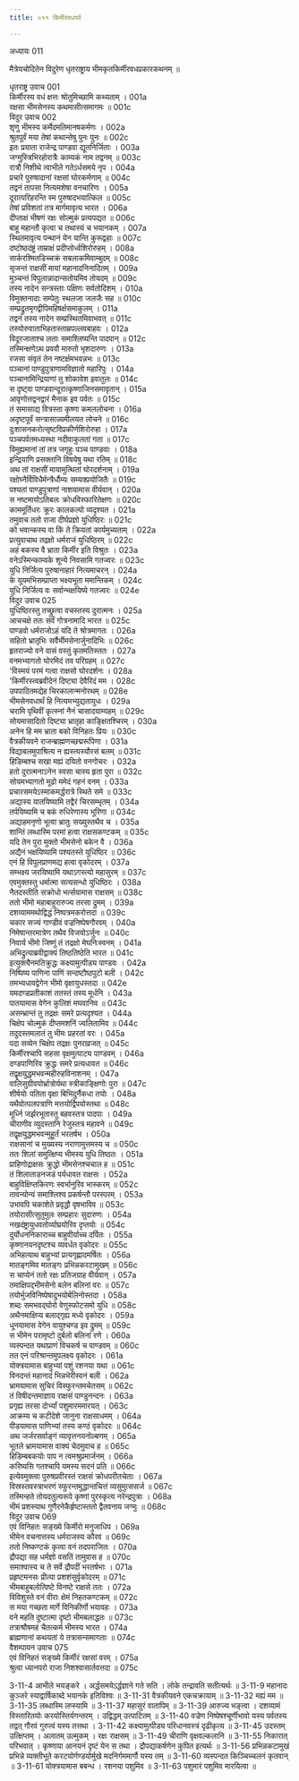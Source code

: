```yaml
---
title: ०११ किर्मीरवधपर्व

---
```

अध्यायः 011

मैत्रेयचोदितेन विदुरेण धृतराष्ट्राय भीमकृतकिर्मीरवधप्रकारकथनम् ॥

धृतराष्ट्र उवाच 	001  
किर्मीरस्य वधं क्षत्तः श्रोतुमिच्छामि कथ्यताम् ।	001a  
रक्षसा भीमसेनस्य कथमासीत्समागमः ॥	001c  
विदुर उवाच 	002  
शृणु भीमस्य कर्मेदमतिमानषकर्मणः ।	002a  
श्रुतपूर्वं मया तेषां कथान्तेषु पुनः पुनः ॥	002c  
इतः प्रयाता राजेन्द्र पाण्डवा द्यूतनिर्जिताः ।	003a  
जग्मुस्त्रिभिरहोरात्रैः काम्यकं नाम तद्वनम् ॥	003c  
रात्रौ निशीथे त्वाभीले गतेऽर्धसमये नृप ।	004a  
प्रचारे पुरुषादानां रक्षसां घोरकर्मणाम् ॥	004c  
तद्वनं तापसा नित्यमशेषा वनचारिणः ।	005a  
दूरात्परिहरन्ति स्म पुरुषादभयात्किल ॥	005c  
तेषां प्रविशतां तत्र मार्गमावृत्य भारत ।	006a  
दीप्ताक्षं भीषणं रक्षः सोल्मुकं प्रत्यपद्यत ॥	006c  
बाहू महान्तौ कृत्वा च तथास्यं च भयानकम् ।	007a  
स्थितमावृत्य पन्थानं येन यान्ति कुरूद्वहाः ॥	007c  
दष्टोष्ठदंष्ट्रं ताम्राक्षं प्रदीप्तोर्ध्वशिरोरुहम् ।	008a  
सार्करश्मितडिच्चक्रं सबलाकमिवाम्बुदम् ॥	008c  
सृजन्तं राक्षसीं मायां महानादनिनादितम् ।	009a  
मुञ्चन्तं विपुलान्नादान्सतोयमिव तोयदम् ॥	009c  
तस्य नादेन सन्त्रस्ताः पक्षिणः सर्वतोदिशम् ।	010a  
विमुक्तनादाः सम्पेतुः स्थलजा जलजैः सह ॥	010c  
सम्प्रद्रुतमृगद्वीपिमहिषर्क्षसमाकुलम् ।	011a  
तद्वनं तस्य नादेन सम्प्रस्थितमिवाभवत् ॥	011c  
तस्योरुवाताभिहतास्ताम्रपल्लवबाहवः ।	012a  
विदूरजाताश्च लताः समाश्लिष्यन्ति पादपान् ॥	012c  
तस्मिन्क्षणेऽथ प्रववौ मारुतो भृशदारुणः ।	013a  
रजसा संवृतं तेन नष्टर्क्षमभवन्नभः ॥	013c  
पञ्चानां पाण्डुपुत्राणामविज्ञातो महारिपुः ।	014a  
पञ्चानामिन्द्रियाणां तु शोकावेश इवातुलः ॥	014c  
स दृष्ट्वा पाण्डवान्दूरात्कृष्णाजिनसमावृतान् ।	015a  
आवृणोत्तद्वनद्वारं मैनाक इव पर्वतः ॥	015c  
तं समासाद्य वित्रस्ता कृष्णा कमललोचना ।	016a  
अदृष्टपूर्वं सन्त्रासान्न्यमीलयत लोचने ॥	016c  
दुःशासनकरोत्सृष्टविप्रकीर्णशिरोरुहा ।	017a  
पञ्चपर्वतमध्यस्था नदीवाकुलतां गता ॥	017c  
विमुह्यमानां तां तत्र जगृहुः पञ्च पाण्डवाः ।	018a  
इन्द्रियाणि प्रसक्तानि विषयेषु यथा रतिम् ॥	018c  
अथ तां राक्षसीं मायामुत्थितां घोरदर्शनाम् ।	019a  
रक्षोघ्नैर्विविधैर्मन्त्रैर्धौम्यः सम्यक्प्रयोजितैः ॥	019c  
पश्यतां पाण्डुपुत्राणां नाशयामास वीर्यवान् ।	020a  
स नष्टमायोऽतिबलः क्रोधविस्फारितेक्षणः ॥	020c  
काममूर्तिधरः क्रूरः कालकल्पो व्यदृश्यत ।	021a  
तमुवाच ततो राजा दीर्घप्रज्ञो युधिष्ठिरः ॥	021c  
को भवान्कस्य वा किं ते क्रियतां कार्यमुच्यताम् ।	022a  
प्रत्युवाचाथ तद्रक्षो धर्मराजं युधिष्ठिरम् ॥	022c  
अहं बकस्य वै भ्राता किर्मीर इति विश्रुतः ।	023a  
वनेऽस्मिन्काम्यके शून्ये निवसामि गतज्वरः ॥	023c  
युधि निर्जित्य पुरुषानाहारं नित्यमाचरन् ।	024a  
के यूयमभिसम्प्राप्ता भक्ष्यभूता ममान्तिकम् ।	024c  
युधि निर्जित्य वः सर्वान्भक्षयिष्ये गतज्वरः ॥	024e  
विदुर उवाच 	025  
युधिष्ठिरस्तु तच्छ्रुत्वा वचस्तस्य दुरात्मनः ।	025a  
आचचक्षे ततः सर्वं गोत्रनामादि भारत ॥	025c  
पाण्डवो धर्मराजोऽहं यदि ते श्रोत्रमागतः ।	026a  
सहितो भ्रातृभिः सर्वैर्भीमसेनार्जुनादिभिः ॥	026c  
हृतराज्यो वने वासं वस्तुं कृतमतिस्ततः ।	027a  
वनमभ्यागतो घोरमिदं तव परिग्रहम् ॥	027c  
\'विस्मयं परमं गत्वा राक्षसो घोरदर्शनः ।	028a  
\'किर्मीरस्त्वब्रवीदेनं दिष्ट्या देवैरिदं मम ।	028c  
उपपादितमद्येह चिरकालान्मनोरथम् ॥	028e  
भीमसेनवधार्थं हि नित्यमभ्युद्यतायुधः ।	029a  
चरामि पृथिवीं कृत्स्नां नैनं चासादयाम्यहम् ॥	029c  
सोयमासादितो दिष्ट्या भ्रातृहा काङ्क्षितश्चिरम् ।	030a  
अनेन हि मम भ्राता बको विनिहतः प्रियः ॥	030c  
वैत्रकीयवने राजन्ब्राह्मणच्छद्मरूपिणा ।	031a  
विद्याबलमुपाश्रित्य न ह्यस्त्यस्यौरसं बलम् ॥	031c  
हिडिम्बश्च सखा मह्यं दयितो वनगोचरः ।	032a  
हतो दुरात्मनाऽनेन स्वसा चास्य हृता पुरा ॥	032c  
सोयमभ्यागतो मूढो ममेदं गहनं वनम् ।	033a  
प्रचारसमयेऽस्माकमर्द्धरात्रे स्थिते समे ॥	033c  
अद्यास्य यातयिष्यामि तद्वैरं चिरसम्भृतम् ।	034a  
तर्पयिष्यामि च बकं रुधिरेणास्य भूरिणा ॥	034c  
अद्याहमनृणो भूत्वा भ्रातुः सख्युस्तथैव च ।	035a  
शान्तिं लब्धास्मि परमां हत्वा राक्षसकण्टकम् ॥	035c  
यदि तेन पुरा मुक्तो भीमसेनो बकेन वै ।	036a  
अद्यैनं भक्षयिष्यामि पश्यतस्ते युधिष्ठिर ॥	036c  
एनं हि विपुलप्राणमद्य हत्वा वृकोदरम् ।	037a  
सम्भक्ष्य जरयिष्यामि यथाऽगस्त्यो महासुरम् ॥	037c  
एवमुक्तस्तु धर्मात्मा सत्यसन्धो युधिष्ठिरः ।	038a  
नैतदस्तीति सक्रोधो भर्त्सयामास राक्षसम् ॥	038c  
ततो भीमो महाबाहुरारुज्य तरसा द्रुमम् ।	039a  
दशव्याममथोद्विद्धं निष्पत्रमकरोत्तदा ॥	039c  
चकार सज्यं गाण्डीवं वज्रनिष्पेषगौरवम् ।	040a  
निमेषान्तरमात्रेण तथैव विजयोऽर्जुनः ॥	040c  
निवार्य भीमो जिष्णुं तं तद्रक्षो मेघनिःस्वनम् ।	041a  
अभिद्रुत्याब्रवीद्वाक्यं तिष्ठतिष्ठेति भारत ॥	041c  
इत्युक्त्वैनमतिक्रुद्धः कक्ष्यामुत्पीड्य पाण्डवः ।	042a  
निष्पिष्य पाणिना पाणिं सन्दष्टौष्ठपुटो बली ।	042c  
तमभ्यधावद्वेगेन भीमो वृक्षायुधस्तदा ॥	042e  
यमदण्डप्रतीकाशं ततस्तं तस्य मूर्धनि ।	043a  
पातयामास वेगेन कुलिशं मघवानिव ॥	043c  
असम्भ्रान्तं तु तद्रक्षः समरे प्रत्यदृश्यत ।	044a  
चिक्षेप चोल्मुकं दीप्तमशनिं ज्वलितामिव ॥	044c  
तदुदस्तमलातं तु भीमः प्रहरतां वरः ।	045a  
पदा सव्येन चिक्षेप तद्रक्षः पुनराव्रजत् ॥	045c  
किर्मीरश्चापि सहसा वृक्षमुत्पाट्य पाण्डवम् ।	046a  
दण्डपाणिरिव क्रुद्धः समरे प्रत्यधावत ॥	046c  
तद्वृक्षयुद्धमभवन्महीरुहविनाशनम् ।	047a  
वालिसुग्रीवयोर्भ्रात्रोर्यथा स्त्रीकाङ्क्षिणोः पुरा ॥	047c  
शीर्षयोः पतिता वृक्षा बिभिदुर्नैकधा तयोः ।	048a  
यथैवोत्पलपत्राणि मत्तयोर्द्विपयोस्तथा ॥	048c  
मूर्ध्नि जर्झरभूतास्तु बहवस्तत्र पादपाः ।	049a  
चीराणीव व्युदस्तानि रेजुस्तत्र महावने ॥	049c  
तद्वृक्षयुद्धमभवन्मुहूर्तं भरतर्षभ ।	050a  
राक्षसानां च मुख्यस्य नराणामुत्तमस्य च ॥	050c  
ततः शिलां समुत्क्षिप्य भीमस्य युधि तिष्ठतः ।	051a  
प्राहिणोद्राक्षसः क्रुद्धो भीमसेनश्चचाल ह ॥	051c  
तं शिलाताडनजडं पर्यधावत राक्षसः ।	052a  
बाहुविक्षिप्तकिरणः स्वर्भानुरिव भास्करम् ॥	052c  
तावन्योन्यं समाश्लिश्य प्रकर्षन्तौ परस्परम् ।	053a  
उभावपि चकाशेते प्रवृद्धौ वृषभाविव ॥	053c  
तयोरासीत्सुतुमुलः सम्प्रहारः सुदारुणः ।	054a  
नखदंष्ट्रायुधवतोर्व्याघ्रयोरिव दृप्तयोः ॥	054c  
दुर्योधननिकाराच्च बाहुवीर्याच्च दर्पितः ।	055a  
कृष्णानयनदृष्टश्च व्यवर्धत वृकोदरः ॥	055c  
अभिहत्याथ बाहुभ्यां प्रत्यगृह्णादमर्षितः ।	056a  
मातङ्गमिव मातङ्गः प्रभिन्नकरटामुखम् ॥	056c  
स चाप्येनं ततो रक्षः प्रतिजग्राह वीर्यवान् ।	057a  
तमाक्षिपद्भीमसेनो बलेन बलिनां वरः ॥	057c  
तयोर्भुजविनिष्पेषादुभयोर्बलिनोस्तदा ।	058a  
शब्दः समभवद्घोरो वेणुस्फोटसमो युधि ॥	058c  
अथैनमाक्षिप्य बलाद्गृह्य मध्ये वृकोदरः ।	059a  
धूनयामास वेगेन वायुश्चण्ड इव द्रुमम् ॥	059c  
स भीमेन परामृष्टो दुर्बलो बलिनां रणे ।	060a  
व्यस्पन्दत यथाप्राणं विचकर्ष च पाण्डवम् ॥	060c  
तत एनं परिश्रान्तमुपलक्ष्य वृकोदरः ।	061a  
योक्त्रयामास बाहुभ्यां पशुं रशनया यथा ॥	061c  
विनदन्तं महानादं भिन्नभेरीस्वनं बली ।	062a  
भ्रामयामास सुचिरं विस्फुरन्तमचेतसम् ॥	062c  
तं विषीदन्तमाज्ञाय राक्षसं पाण्डुनन्दनः ।	063a  
प्रगृह्य तरसा दोर्भ्यां पशुमारममारयत् ।	063c  
आक्रम्य च कटीदेशे जानुना राक्षसाधमम् ।	064a  
पीडयामास पाणिभ्यां तस्य कण्ठं वृकोदरः ॥	064c  
अथ जर्जरसर्वाङ्गं व्यावृत्तनयनोल्बणम् ।	065a  
भूतले भ्रामयामास वाक्यं चेदमुवाच ह ॥	065c  
हिडिम्बबकयोः पाप न त्वमश्रुप्रमार्जनम् ।	066a  
करिष्यसि गतश्चापि यमस्य सदनं प्रति ॥	066c  
इत्येवमुक्त्वा पुरुषप्रवीरस्तं राक्षसं क्रोधपरीतचेताः ।	067a  
विस्रस्तवस्त्राभरणं स्फुरन्तमुद्धान्तचित्तं व्यसुमुत्ससर्ज ॥	067c  
तस्मिन्हते तोयदतुल्यरूपे कृष्णां पुरस्कृत्य नरेन्द्रपुत्राः ।	068a  
भीमं प्रशस्याथ गुणैरनेकैर्हृष्टास्ततो द्वैतवनाय जग्मुः ॥	068c  
विदुर उवाच 	069  
एवं विनिहतः सङ्ख्ये किर्मीरो मनुजाधिप ।	069a  
भीमेन वचनात्तस्य धर्मराजस्य कौरव ॥	069c  
ततो निष्कण्टकं कृत्वा वनं तदपराजितः ।	070a  
द्रौपद्या सह धर्मज्ञो वसतिं तामुवास ह ॥	070c  
समाश्वास्य च ते सर्वे द्रौपदीं भरतर्षभाः ।	071a  
प्रहृष्टमनसः प्रीत्या प्रशशंसुर्वृकोदरम् ॥	071c  
भीमबाहुबलोत्पिष्टे विनष्टे राक्षसे ततः ।	072a  
विविशुस्ते वनं वीराः क्षेमं निहतकण्टकम् ॥	072c  
स मया गच्छता मार्गे विनिकीर्णो भयावहः ।	073a  
वने महति दुष्टात्मा दृष्टो भीमबलाद्धतः ॥	073c  
तत्राश्रौषमहं चैतत्कर्म भीमस्य भारत ।	074a  
ब्राह्मणानां कथयतां ये तत्रासन्समागताः ॥	074c  
वैशम्पायन उवाच 	075  
एवं विनिहतं सङ्ख्ये किर्मीरं रक्षसां वरम् ।	075a  
श्रुत्वा ध्यानपरो राजा निशश्वासार्तवत्तदा ॥	075c  

3-11-4 आभीले भयङ्करे । अर्द्धसमयेऽर्द्धज्ञाने गते सति । लोके तन्द्रावति सतीत्यर्थः ॥ 3-11-9 महानादः कुञ्जरे स्याद्वार्षिकाब्दे भयानके इतिविश्वः ॥ 3-11-31 वैत्रकीयवने एकचक्रायाम् ॥ 3-11-32 मह्यं मम ॥ 3-11-35 लब्धास्मि लप्स्यामि ॥ 3-11-37 महासुरं वातापिम् ॥ 3-11-39 आरुज्य भङ्त्वा । दशव्यामं विस्तारितयोः करयोस्तिर्यगन्तरम् । उद्विद्धम् उत्पाटितम् ॥ 3-11-40 वज्रेण निष्पेषश्चूर्णीभावो यस्य पर्वतस्य तद्वत् गौरवं गुरुत्वं यस्य तत्तथा । 3-11-42 कक्ष्यामुत्पीड्य परिधानवस्त्रं दृढीकृत्य ॥ 3-11-45 उदस्तम् उत्क्षिप्तम् । अलातम् उल्मुकम् । रक्षः राक्षसम् ॥ 3-11-49 चीराणि वृक्षवल्कलानि ॥ 3-11-55 निकारात् परिभवात् । कृष्णाया आनयनं दृष्टं येन स तथा । द्रौपद्याकर्षणेन कुपित इत्यर्थः ॥ 3-11-56 प्रभिन्नकटामुखं प्रभिन्ने व्यक्तीभूते करटयोर्गण्डयोर्मुखे मदनिर्गममार्गौ यस्य तम् ॥ 3-11-60 व्यस्पन्दत किञ्चिच्चलनं कृतवान् ॥ 3-11-61 योक्त्रयामास बबन्ध । रशनया पशुमिव ॥ 3-11-63 पशुमारं पशुमिव मारयित्वा ॥
